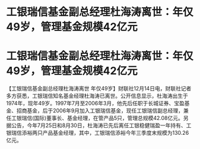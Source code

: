 # 工银瑞信基金副总经理杜海涛离世：年仅49岁，管理基金规模42亿元

# 工银瑞信基金副总经理杜海涛离世：年仅49岁，管理基金规模42亿元

【工银瑞信基金副总经理杜海涛离世
年仅49岁】财联社12月14日电，财联社记者多方获悉，工银瑞信知名基金经理杜海涛已离世。公开信息显示，杜海涛出生于1974年，现年49岁。1997年7月至2006年3月，他先后任职于长城证券、宝盈基金、招商基金，后于2006年9月加入工银瑞信基金，现任工银瑞信副总经理，兼任工银瑞信(国际)董事长、基金经理，在管产品5只，管理总规模42.08亿元。另据公告，今年7月25日和8月30日，杜海涛已先后离任工银稳健瑞盈一年持有、工银瑞信添裕两只产品基金经理，其中，工银瑞信添裕今年三季度末规模为130.26亿元。

